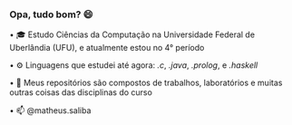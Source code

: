### Opa, tudo bom? 😄

• 🎓 Estudo Ciências da Computação na Universidade Federal de Uberlândia (UFU), e atualmente estou no 4° período

• ⚙️ Linguagens que estudei até agora: *.c*, *.java*, *.prolog*, e *.haskell*

• 📁 Meus repositórios são compostos de trabalhos, laboratórios e muitas outras coisas das disciplinas do curso

• 📫 @matheus.saliba

